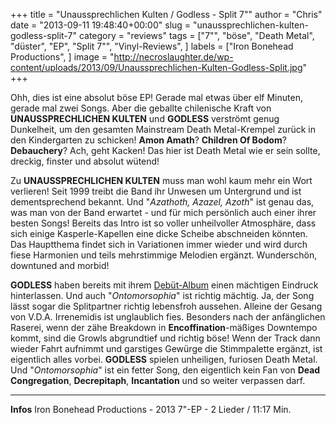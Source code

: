 +++
title = "Unaussprechlichen Kulten / Godless - Split 7\""
author = "Chris"
date = "2013-09-11 19:48:40+00:00"
slug = "unaussprechlichen-kulten-godless-split-7"
category = "reviews"
tags = ["7\"", "böse", "Death Metal", "düster", "EP", "Split 7\"", "Vinyl-Reviews", ]
labels = ["Iron Bonehead Productions", ]
image = "http://necroslaughter.de/wp-content/uploads/2013/09/Unaussprechlichen-Kulten-Godless-Split.jpg"
+++

Ohh, dies ist eine absolut böse EP! Gerade mal etwas über elf Minuten, gerade mal zwei Songs. Aber die geballte chilenische Kraft von **UNAUSSPRECHLICHEN KULTEN** und **GODLESS** verströmt genug Dunkelheit, um den gesamten Mainstream Death Metal-Krempel zurück in den Kindergarten zu schicken! **Amon Amath**? **Children Of Bodom**? **Debauchery**? Ach, geht Kacken! Das hier ist Death Metal wie er sein sollte, dreckig, finster und absolut wütend!

Zu **UNAUSSPRECHLICHEN KULTEN** muss man wohl kaum mehr ein Wort verlieren! Seit 1999 treibt die Band ihr Unwesen um Untergrund und ist dementsprechend bekannt. Und "_Azathoth, Azazel, Azoth_" ist genau das, was man von der Band erwartet - und für mich persönlich auch einer ihrer besten Songs!
Bereits das Intro ist so voller unheilvoller Atmosphäre, dass sich einige Kasperle-Kapellen eine dicke Scheibe abschneiden könnten. Das Hauptthema findet sich in Variationen immer wieder und wird durch fiese Harmonien und teils mehrstimmige Melodien ergänzt. Wunderschön, downtuned and morbid!

**GODLESS** haben bereits mit ihrem <a href="http://necroslaughter.de/2010/09/godless-ecce-homo-post-lux-tenebras-pulsio-xiii-ultima-ratio/" title="Godless – Ecce Homo: Post Lux Tenebras, Pulsio XIII Ultima Ratio">Debüt-Album</a> einen mächtigen Eindruck hinterlassen. Und auch "_Ontomorsophia_" ist richtig mächtig. Ja, der Song lässt sogar die Splitpartner richtig lebensfroh aussehen. Alleine der Gesang von V.D.A. Irrenemidis ist unglaublich fies. Besonders nach der anfänglichen Raserei, wenn der zähe Breakdown in **Encoffination**-mäßiges Downtempo kommt, sind die Growls abgrundtief und richtig böse! Wenn der Track dann wieder Fahrt aufnimmt und garstiges Gewürge die Stimmpalette ergänzt, ist eigentlich alles vorbei. **GODLESS** spielen unheiligen, furiosen Death Metal. Und "_Ontomorsophia_" ist ein fetter Song, den eigentlich kein Fan von **Dead Congregation**, **Decrepitaph**, **Incantation** und so weiter verpassen darf.



---
**Infos**
Iron Bonehead Productions - 2013
7"-EP - 2 Lieder / 11:17 Min.
